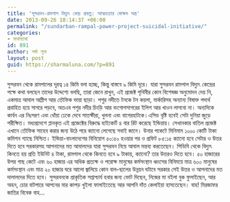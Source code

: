 ```yaml
---
title: 'সুন্দরবন-রামপাল বিদ্যুৎ কেন্দ্র প্রকল্প: আত্মহত্যার মোক্ষম অস্ত্র'
date: 2013-09-26 18:14:37 +06:00
permalink: "/sundarban-rampal-power-project-suicidal-initiative/"
categories:
- মাথাব্যাথা
id: 891
author: শর্মা লুনা
layout: post
guid: https://sharmaluna.com/?p=891
---
```


সুন্দরবন থেকে রামপালের দূরত্ব ১৪ কিমি বলা হচ্ছে, কিন্তু বাস্তবে ৯ কিমি দূরে। যারা সুন্দরবন রামপাল বিদ্যুৎ কেন্দ্রের পক্ষে কথা বলছেন তাদের উদ্দেশ্যে বলছি, তারা জেনে রাখুন, এই প্রজেক্ট পৃথিবীর কোন বিশেষজ্ঞ অনুমোদন দেয় নি, একমাত্র আবাল আম্লীগ আর তৌফিক ভায়া ছাড়া। পশুর নদীতে টনকে টন কয়লা, মার্কারিসহ অন্যান্য বিষাক্ত পদার্থ প্রবাহিত হয়ে সাগরে পড়বে, অতএব পশুর নদীর চিংড়ি আর বংগোপসাগরের ইলিশ আর খাওন লাগবো না। অন্যদিকে কার্বন এর নিঃসরণ এবং ধোঁয়া ঢেকে দেবে সাতক্ষীরা, খুলনা এবং বাগেরহাটকে।এসিড বৃষ্টি হবেই সেটা দুনিয়া জুড়ে পরীক্ষিত। মধ্যপ্রদেশে প্লানকৃত এই প্রজেক্টের বিরুদ্ধে হাইকোর্ট ৪ বার রিট করেছে ইন্ডিয়ায়। সেখানকার বাতিল প্রজেক্ট এখানে তৌফিক সাহেব করার জন্য উঠে পরে ক্যানো লেগেছে সবাই জানে। উনার পকেটে মিনিমাম ১০০০ কোটি টাকা কমিশন গ্যাছে নিশ্চিত। ইন্ডিয়া-বাংলাদেশের বিনিয়োগ ৫০:৫০ হওয়ার পর ও প্রফিট ৮৫:১৫ ক্যানো হবে সেটার ও উত্তর দিতে হবে সরকারসহ আপনাদের মত আবালদের যারা সুন্দরবন নিয়ে আবাল মন্তব্য করতেছেন। পিডিবি থেকে বিদ্যুৎ কিনতে হয় প্রতি ইউনিট ৪ টাকা, রামপাল থেকে কিনতে হবে ৯ টাকায়, ক্যানো? তার উত্তরও দিতে হবে। ৫০ হাজারের উপর গাছ কেটে এবং ৬০ হাজার এর অধিক প্রত্যক্ষ ও পরোক্ষ মানুষের কর্মসংস্থান ধ্বংসের বিনিময়ে মাত্র ৬০০ মানুষের কর্মসংস্থান এবং মাত্র ২০ হাজার ঘরে আলো জ্বালিয়ে কোন বাল-ছালের উন্নয়ন ঘটাবে সরকার সেই উত্তর ও আপনাদের মত দালালদের দিতে হবে। সুন্দরবনকে প্রাকৃতিক সপ্তাশ্চার্য হবার জন্য ভোট দিছেন, নিজের মা বইলা বুক ফুলাইছেন, আর অহন, চোর বাটপারে আপনের মার কাপড় খুইলা ফালাইতেছে আর আপনি দাঁত কেলাইয়া হাসতেছেন। বাহ! মিরজাফর জাতির বিবেক বাহ…
